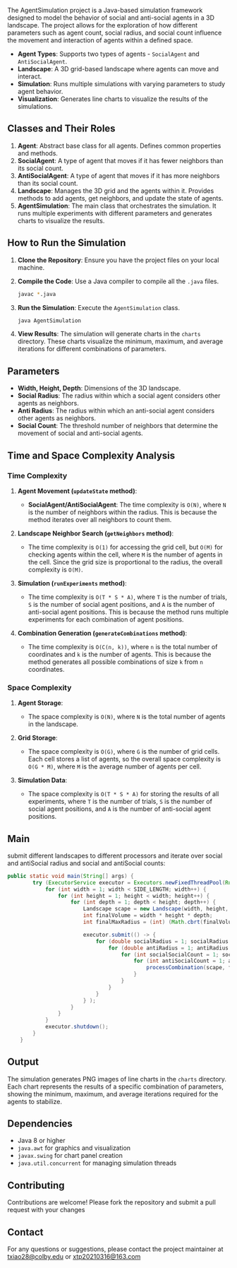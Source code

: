 The AgentSimulation project is a Java-based simulation framework designed to model the behavior of social and anti-social agents in a 3D landscape. The project allows for the exploration of how different parameters such as agent count, social radius, and social count influence the movement and interaction of agents within a defined space.

- **Agent Types**: Supports two types of agents - `SocialAgent` and `AntiSocialAgent`.
- **Landscape**: A 3D grid-based landscape where agents can move and interact.
- **Simulation**: Runs multiple simulations with varying parameters to study agent behavior.
- **Visualization**: Generates line charts to visualize the results of the simulations.

## Classes and Their Roles
1. **Agent**: Abstract base class for all agents. Defines common properties and methods.
2. **SocialAgent**: A type of agent that moves if it has fewer neighbors than its social count.
3. **AntiSocialAgent**: A type of agent that moves if it has more neighbors than its social count.
4. **Landscape**: Manages the 3D grid and the agents within it. Provides methods to add agents, get neighbors, and update the state of agents.
5. **AgentSimulation**: The main class that orchestrates the simulation. It runs multiple experiments with different parameters and generates charts to visualize the results.

## How to Run the Simulation
1. **Clone the Repository**: Ensure you have the project files on your local machine.
2. **Compile the Code**: Use a Java compiler to compile all the `.java` files.
   ```bash
   javac *.java
   ```

3. **Run the Simulation**: Execute the `AgentSimulation` class.
   ```bash
   java AgentSimulation
   ```

4. **View Results**: The simulation will generate charts in the `charts` directory. These charts visualize the minimum, maximum, and average iterations for different combinations of parameters.

## Parameters
- **Width, Height, Depth**: Dimensions of the 3D landscape.
- **Social Radius**: The radius within which a social agent considers other agents as neighbors.
- **Anti Radius**: The radius within which an anti-social agent considers other agents as neighbors.
- **Social Count**: The threshold number of neighbors that determine the movement of social and anti-social agents.

## Time and Space Complexity Analysis

### Time Complexity
1. **Agent Movement (`updateState` method)**:
   - **SocialAgent/AntiSocialAgent**: The time complexity is `O(N)`, where `N` is the number of neighbors within the radius. This is because the method iterates over all neighbors to count them.
   
2. **Landscape Neighbor Search (`getNeighbors` method)**:
   - The time complexity is `O(1)` for accessing the grid cell, but `O(M)` for checking agents within the cell, where `M` is the number of agents in the cell. Since the grid size is proportional to the radius, the overall complexity is `O(M)`.

3. **Simulation (`runExperiments` method)**:
   - The time complexity is `O(T * S * A)`, where `T` is the number of trials, `S` is the number of social agent positions, and `A` is the number of anti-social agent positions. This is because the method runs multiple experiments for each combination of agent positions.

4. **Combination Generation (`generateCombinations` method)**:
   - The time complexity is `O(C(n, k))`, where `n` is the total number of coordinates and `k` is the number of agents. This is because the method generates all possible combinations of size `k` from `n` coordinates.

### Space Complexity
1. **Agent Storage**:
   - The space complexity is `O(N)`, where `N` is the total number of agents in the landscape.

2. **Grid Storage**:
   - The space complexity is `O(G)`, where `G` is the number of grid cells. Each cell stores a list of agents, so the overall space complexity is `O(G * M)`, where `M` is the average number of agents per cell.

3. **Simulation Data**:
   - The space complexity is `O(T * S * A)` for storing the results of all experiments, where `T` is the number of trials, `S` is the number of social agent positions, and `A` is the number of anti-social agent positions.

## Main
submit different landscapes to different processors and iterate over social and antiSocial radius and social and antiSocial counts:
```java
public static void main(String[] args) {
        try (ExecutorService executor = Executors.newFixedThreadPool(Runtime.getRuntime().availableProcessors())) {
            for (int width = 1; width < SIDE_LENGTH; width++) {
                for (int height = 1; height < width; height++) {
                    for (int depth = 1; depth < height; depth++) {
                        Landscape scape = new Landscape(width, height, depth);
                        int finalVolume = width * height * depth;
                        int finalMaxRadius = (int) (Math.cbrt(finalVolume) / 2);

                        executor.submit(() -> {
                            for (double socialRadius = 1; socialRadius < finalMaxRadius; socialRadius += 0.25) {
                                for (double antiRadius = 1; antiRadius < finalMaxRadius; antiRadius += 0.25) {
                                    for (int socialSocialCount = 1; socialSocialCount < finalVolume; socialSocialCount++) {
                                        for (int antiSocialCount = 1; antiSocialCount < finalVolume; antiSocialCount++) {
                                            processCombination(scape, finalVolume, socialRadius, antiRadius, socialSocialCount, antiSocialCount);
                                        }
                                    }
                                }
                            }
                        } );
                    }
                }
            }
            executor.shutdown();
        }
    }

```


## Output
The simulation generates PNG images of line charts in the `charts` directory. Each chart represents the results of a specific combination of parameters, showing the minimum, maximum, and average iterations required for the agents to stabilize.

## Dependencies
- Java 8 or higher
- `java.awt` for graphics and visualization
- `javax.swing` for chart panel creation
- `java.util.concurrent` for managing simulation threads


## Contributing
Contributions are welcome! Please fork the repository and submit a pull request with your changes

## Contact
For any questions or suggestions, please contact the project maintainer at txiao28@colby.edu or xtp20210316@163.com
